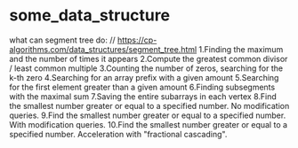 # some_data_structure

what can segment tree do:  // https://cp-algorithms.com/data_structures/segment_tree.html
  1.Finding the maximum and the number of times it appears
  2.Compute the greatest common divisor / least common multiple
  3.Counting the number of zeros, searching for the k-th zero
  4.Searching for an array prefix with a given amount
  5.Searching for the first element greater than a given amount
  6.Finding subsegments with the maximal sum
  7.Saving the entire subarrays in each vertex
  8.Find the smallest number greater or equal to a specified number. No modification queries.
  9.Find the smallest number greater or equal to a specified number. With modification queries.
  10.Find the smallest number greater or equal to a specified number. Acceleration with "fractional cascading".
